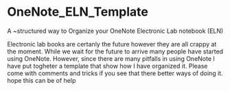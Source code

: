 # OneNote_ELN_Template
A ~structured way to Organize your OneNote Electronic Lab notebook (ELN)


Electronic lab books are certanly the future however they are all crappy at the moment. While we wait for the future to arrive many people have started using OneNote. However, since there are many pitfalls in using OneNote I have put togheter a template that show how I have organized it.
Please come with comments and tricks if you see that there better ways of doing it.
hope this can be of help

